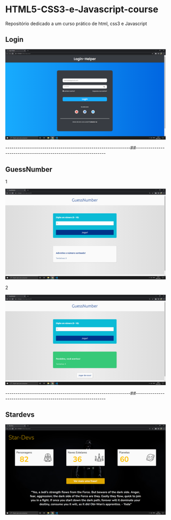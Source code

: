 # HTML5-CSS3-e-Javascript-course
Repositório dedicado a um curso prático de html, css3 e Javascript

## Login

<img src= "images/Login.png" width= "800">

-------------------------------------------------------------##---------------------------------------------------------------

## GuessNumber
1

<img src= "images/GuessNumber1.png" width= "800">

2

<img src= "images/GuessNumber2.png" width= "800">

-------------------------------------------------------------##---------------------------------------------------------------

## Stardevs

<img src= "images/Stardevs.png" width= "800">
